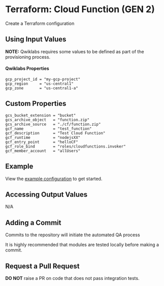 # Terraform: Cloud Function (GEN 2)

Create a Terraform configuration

## Using Input Values 

__NOTE:__ Qwiklabs requires some values to be defined as part of the provisioning process. 

#### Qwiklabs Properties
```
gcp_project_id = "my-gcp-project"
gcp_region     = "us-central1"
gcp_zone       = "us-central1-a"
```

## Custom Properties
```
gcs_bucket_extension = "bucket"
gcs_archive_object   = "function.zip"
gcs_archive_source   = "./cf/function.zip"
gcf_name             = "test_function"
gcf_description      = "Test Cloud Function"
gcf_runtime          = "nodejsXX"
gcf_entry_point      = "helloCF"
gcf_role_bind        = "roles/cloudfunctions.invoker"
gcf_member_account   = "allUsers"
```

## Example

View the [example configuration](https://github.com/CloudVLab/terraform-lab-foundation/tree/main/basics/cloud_function/example) to get started.

## Accessing Output Values 

N/A

## Adding a Commit 

Commits to the repository will initiate the automated QA process

It is highly recommended that modules are tested locally before making a commit.

## Request a Pull Request

__DO NOT__ raise a PR on code that does not pass integration tests.
